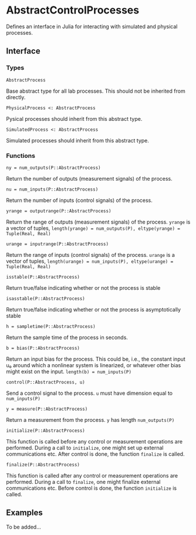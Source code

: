 # AbstractControlProcesses
Defines an interface in Julia for interacting with simulated and physical processes.

## Interface

### Types

`AbstractProcess`

Base abstract type for all lab processes. This should not be inherited from directly.

`PhysicalProcess <: AbstractProcess`

Pysical processes should inherit from this abstract type.

`SimulatedProcess <: AbstractProcess`

Simulated processes should inherit from this abstract type.

### Functions

`ny = num_outputs(P::AbstractProcess)`

Return the number of outputs (measurement signals) of the process.

`nu = num_inputs(P::AbstractProcess)`

Return the number of inputs (control signals) of the process.

`yrange = outputrange(P::AbstractProcess)`

Return the range of outputs (measurement signals) of the process. `yrange` is a vector of
tuples,  `length(yrange) = num_outputs(P), eltype(yrange) = Tuple(Real, Real)`

`urange = inputrange(P::AbstractProcess)`

Return the range of inputs (control signals) of the process. `urange` is a vector of
tuples,  `length(urange) = num_inputs(P), eltype(urange) = Tuple(Real, Real)`

`isstable(P::AbstractProcess)`

Return true/false indicating whether or not the process is stable

`isasstable(P::AbstractProcess)`

Return true/false indicating whether or not the process is asymptotically stable

`h = sampletime(P::AbstractProcess)`

Return the sample time of the process in seconds.

`b = bias(P::AbstractProcess)`

Return an input bias for the process. This could be, i.e., the constant input u₀ around which
a nonlinear system is linearized, or whatever other bias might exist on the input.
`length(b) = num_inputs(P)`

`control(P::AbstractProcess, u)`

Send a control signal to the process. `u` must have dimension equal to `num_inputs(P)`

`y = measure(P::AbstractProcess)`

Return a measurement from the process. `y` has length `num_outputs(P)`

`initialize(P::AbstractProcess)`

This function is called before any control or measurement operations are performed. During a call to `initialize`, one might set up external communications etc. After control is done,
the function `finalize` is called.

`finalize(P::AbstractProcess)`

This function is called after any control or measurement operations are performed. During a call to `finalize`, one might finalize external communications etc. Before control is done,
the function `initialize` is called.

## Examples

To be added...
